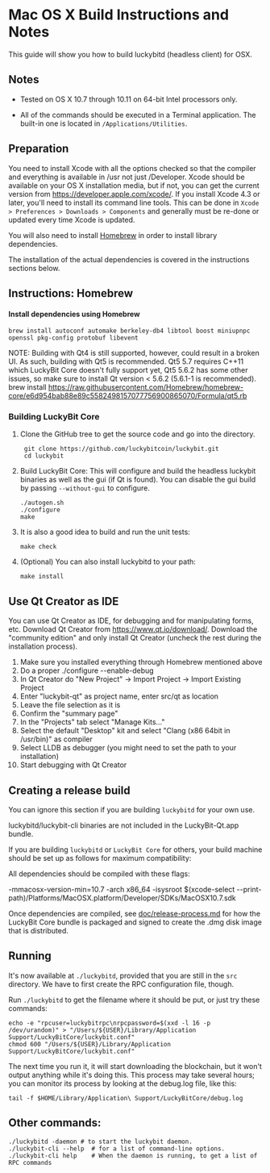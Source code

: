 Mac OS X Build Instructions and Notes
====================================
This guide will show you how to build luckybitd (headless client) for OSX.

Notes
-----

* Tested on OS X 10.7 through 10.11 on 64-bit Intel processors only.

* All of the commands should be executed in a Terminal application. The
built-in one is located in `/Applications/Utilities`.

Preparation
-----------

You need to install Xcode with all the options checked so that the compiler
and everything is available in /usr not just /Developer. Xcode should be
available on your OS X installation media, but if not, you can get the
current version from https://developer.apple.com/xcode/. If you install
Xcode 4.3 or later, you'll need to install its command line tools. This can
be done in `Xcode > Preferences > Downloads > Components` and generally must
be re-done or updated every time Xcode is updated.

You will also need to install [Homebrew](http://brew.sh) in order to install library
dependencies.

The installation of the actual dependencies is covered in the instructions
sections below.

Instructions: Homebrew
----------------------

#### Install dependencies using Homebrew

    brew install autoconf automake berkeley-db4 libtool boost miniupnpc openssl pkg-config protobuf libevent

NOTE: Building with Qt4 is still supported, however, could result in a broken UI. As such, building with Qt5 is recommended. Qt5 5.7 requires C++11 which LuckyBit Core doesn't fully support yet, Qt5 5.6.2 has some other issues, so make sure to install Qt version < 5.6.2 (5.6.1-1 is recommended).
    brew install https://raw.githubusercontent.com/Homebrew/homebrew-core/e6d954bab88e89c5582498157077756900865070/Formula/qt5.rb

### Building LuckyBit Core

1. Clone the GitHub tree to get the source code and go into the directory.

        git clone https://github.com/luckybitcoin/luckybit.git
        cd luckybit

2.  Build LuckyBit Core:
    This will configure and build the headless luckybit binaries as well as the gui (if Qt is found).
    You can disable the gui build by passing `--without-gui` to configure.

        ./autogen.sh
        ./configure
        make

3.  It is also a good idea to build and run the unit tests:

        make check

4.  (Optional) You can also install luckybitd to your path:

        make install

Use Qt Creator as IDE
------------------------
You can use Qt Creator as IDE, for debugging and for manipulating forms, etc.
Download Qt Creator from https://www.qt.io/download/. Download the "community edition" and only install Qt Creator (uncheck the rest during the installation process).

1. Make sure you installed everything through Homebrew mentioned above
2. Do a proper ./configure --enable-debug
3. In Qt Creator do "New Project" -> Import Project -> Import Existing Project
4. Enter "luckybit-qt" as project name, enter src/qt as location
5. Leave the file selection as it is
6. Confirm the "summary page"
7. In the "Projects" tab select "Manage Kits..."
8. Select the default "Desktop" kit and select "Clang (x86 64bit in /usr/bin)" as compiler
9. Select LLDB as debugger (you might need to set the path to your installation)
10. Start debugging with Qt Creator

Creating a release build
------------------------
You can ignore this section if you are building `luckybitd` for your own use.

luckybitd/luckybit-cli binaries are not included in the LuckyBit-Qt.app bundle.

If you are building `luckybitd` or `LuckyBit Core` for others, your build machine should be set up
as follows for maximum compatibility:

All dependencies should be compiled with these flags:

 -mmacosx-version-min=10.7
 -arch x86_64
 -isysroot $(xcode-select --print-path)/Platforms/MacOSX.platform/Developer/SDKs/MacOSX10.7.sdk

Once dependencies are compiled, see [doc/release-process.md](release-process.md) for how the LuckyBit Core
bundle is packaged and signed to create the .dmg disk image that is distributed.

Running
-------

It's now available at `./luckybitd`, provided that you are still in the `src`
directory. We have to first create the RPC configuration file, though.

Run `./luckybitd` to get the filename where it should be put, or just try these
commands:

    echo -e "rpcuser=luckybitrpc\nrpcpassword=$(xxd -l 16 -p /dev/urandom)" > "/Users/${USER}/Library/Application Support/LuckyBitCore/luckybit.conf"
    chmod 600 "/Users/${USER}/Library/Application Support/LuckyBitCore/luckybit.conf"

The next time you run it, it will start downloading the blockchain, but it won't
output anything while it's doing this. This process may take several hours;
you can monitor its process by looking at the debug.log file, like this:

    tail -f $HOME/Library/Application\ Support/LuckyBitCore/debug.log

Other commands:
-------

    ./luckybitd -daemon # to start the luckybit daemon.
    ./luckybit-cli --help  # for a list of command-line options.
    ./luckybit-cli help    # When the daemon is running, to get a list of RPC commands
